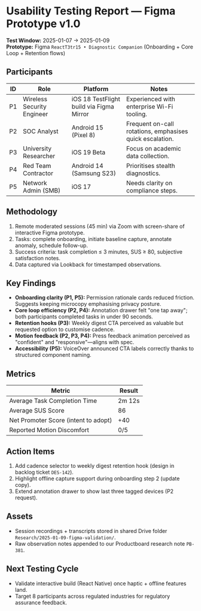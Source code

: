 # Usability Testing Report — Figma Prototype v1.0

**Test Window:** 2025-01-07 → 2025-01-09  
**Prototype:** Figma `ReactT3tr15 • Diagnostic Companion` (Onboarding + Core Loop + Retention flows)

## Participants

| ID  | Role                       | Platform                                 | Notes                                                    |
| --- | -------------------------- | ---------------------------------------- | -------------------------------------------------------- |
| P1  | Wireless Security Engineer | iOS 18 TestFlight build via Figma Mirror | Experienced with enterprise Wi-Fi tooling.               |
| P2  | SOC Analyst                | Android 15 (Pixel 8)                     | Frequent on-call rotations, emphasises quick escalation. |
| P3  | University Researcher      | iOS 19 Beta                              | Focus on academic data collection.                       |
| P4  | Red Team Contractor        | Android 14 (Samsung S23)                 | Prioritises stealth diagnostics.                         |
| P5  | Network Admin (SMB)        | iOS 17                                   | Needs clarity on compliance steps.                       |

## Methodology

1. Remote moderated sessions (45 min) via Zoom with screen-share of interactive Figma prototype.
2. Tasks: complete onboarding, initiate baseline capture, annotate anomaly, schedule follow-up.
3. Success criteria: task completion ≤ 3 minutes, SUS ≥ 80, subjective satisfaction notes.
4. Data captured via Lookback for timestamped observations.

## Key Findings

- **Onboarding clarity (P1, P5):** Permission rationale cards reduced friction. Suggests keeping microcopy emphasising privacy posture.
- **Core loop efficiency (P2, P4):** Annotation drawer felt "one tap away"; both participants completed tasks in under 90 seconds.
- **Retention hooks (P3):** Weekly digest CTA perceived as valuable but requested option to customise cadence.
- **Motion feedback (P2, P3, P4):** Press feedback animation perceived as "confident" and "responsive"—aligns with spec.
- **Accessibility (P5):** VoiceOver announced CTA labels correctly thanks to structured component naming.

## Metrics

| Metric                               | Result |
| ------------------------------------ | ------ |
| Average Task Completion Time         | 2m 12s |
| Average SUS Score                    | 86     |
| Net Promoter Score (intent to adopt) | +40    |
| Reported Motion Discomfort           | 0/5    |

## Action Items

1. Add cadence selector to weekly digest retention hook (design in backlog ticket `DES-142`).
2. Highlight offline capture support during onboarding step 2 (update copy).
3. Extend annotation drawer to show last three tagged devices (P2 request).

## Assets

- Session recordings + transcripts stored in shared Drive folder `Research/2025-01-09-figma-validation/`.
- Raw observation notes appended to our Productboard research note `PB-381`.

## Next Testing Cycle

- Validate interactive build (React Native) once haptic + offline features land.
- Target 8 participants across regulated industries for regulatory assurance feedback.
